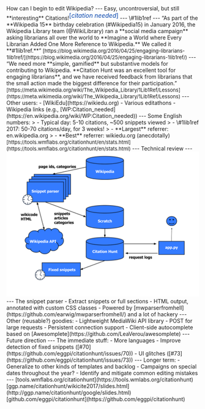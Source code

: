 <!-- pandoc -i slides.md -t revealjs -s -o slides.html -V theme:white --!>

How can I begin to edit Wikipedia?

---

Easy, uncontroversial, but still **interesting**

Citations!<sup style="font-size: medium; color: #0645AD">[<span style="font-style: italic">citation needed</span>]</sup>

---

\#1lib1ref

---

“As part of the **Wikipedia 15** birthday celebration (#Wikipedia15) in January 2016,
the Wikipedia Library team (@WikiLibrary) ran a **social media campaign** asking
librarians all over the world to **Imagine a World where Every Librarian Added
One More Reference to Wikipedia.** We called it **#1lib1ref.**”

<span style="font-size: small">[https://blog.wikimedia.org/2016/04/25/engaging-librarians-1lib1ref/](https://blog.wikimedia.org/2016/04/25/engaging-librarians-1lib1ref/)</span>

---

“We need more **simple, gamified** but substantive models for contributing to
Wikipedia. **Citation Hunt was an excellent tool for engaging librarians**, and
we have received feedback from librarians that the small action made the biggest
difference for their participation.”

<span style="font-size: small">[https://meta.wikimedia.org/wiki/The_Wikipedia_Library/1Lib1Ref/Lessons](https://meta.wikimedia.org/wiki/The_Wikipedia_Library/1Lib1Ref/Lessons)</span>

---

Other users:

- [WikiEdu](https://wikiedu.org)

- Various editathons

- Wikipedia links (e.g., [WP:Citation_needed](https://en.wikipedia.org/wiki/WP:Citation_needed))

---

Some English numbers:

> - Typical day: 5-10 citations, ~500 snippets viewed
> - \#1lib1ref 2017: 50-70 citations/day, for 3 weeks!
> - **Largest** referrer: en.wikipedia.org
> - **Best** referrer: wikiedu.org (anecdotally)

<span style="font-size: small">[https://tools.wmflabs.org/citationhunt/en/stats.html](https://tools.wmflabs.org/citationhunt/en/stats.html)</span>

---

Technical review

---

<img class="plain" src="img/overview.svg" height="50%" />

---

The snippet parser

- Extract snippets or full sections

- HTML output, annotated with custom CSS classes

- Powered by [mwparserfromhell](https://github.com/earwig/mwparserfromhell/) and
  a lot of hackery

---

Other (reusable?) goodies:

- Lightweight MediaWiki API library
    - POST for large requests
    - Persistent connection support

- Client-side autocomplete based on [Awesomplete](https://github.com/LeaVerou/awesomplete)

---

Future direction

---

The immediate stuff:

- More languages

- Improve detection of fixed snippets ([#70](https://github.com/eggpi/citationhunt/issues/70))

- UI glitches ([#73](https://github.com/eggpi/citationhunt/issues/73))

---

Longer term:

- Generalize to other kinds of templates and backlog

- Campaigns on special dates throughout the year?

- Identify and mitigate common editing mistakes

---

[tools.wmflabs.org/citationhunt](https://tools.wmlabs.org/citationhunt)

[ggp.name/citationhunt/wikicite2017/slides.html](http://ggp.name/citationhunt/google/slides.html)

[github.com/eggpi/citationhunt](https://github.com/eggpi/citationhunt)
